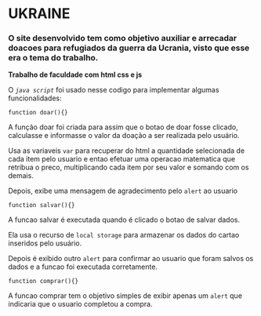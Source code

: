 # UKRAINE


### O site desenvolvido tem como objetivo auxiliar e arrecadar doacoes para refugiados da guerra da Ucrania, visto que esse era o tema do trabalho.

**Trabalho de faculdade com html css e js**

O *`java script`* foi usado nesse codigo para implementar algumas funcionalidades:

``` 
function doar(){}
```
A função doar foi criada para assim que o botao de doar fosse clicado, calculasse e informasse o valor da doação a ser realizada pelo usuário.

Usa as variaveis `var` para recuperar do html a quantidade selecionada de cada item pelo usuario e entao efetuar uma operacao matematica que retribua o preco, 
multiplicando cada item por seu valor e somando com os demais.

Depois, exibe uma mensagem de agradecimento pelo `alert` ao usuario



``` 
function salvar(){}
```
A funcao salvar é executada quando é clicado o botao de salvar dados.

Ela usa o recurso de `local storage` para armazenar os dados do cartao inseridos pelo usuário.

Depois é exibido outro `alert` para confirmar ao usuario que foram salvos os dados e a funcao foi executada corretamente.

``` 
function comprar(){}
```

A funcao comprar tem o objetivo simples de exibir apenas um `alert` que indicaria que o usuario completou a compra.
